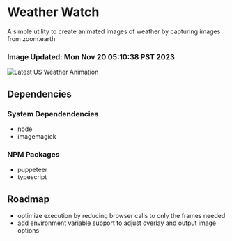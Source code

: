 # Weather Watch

A simple utility to create animated images of weather by capturing images from zoom.earth

### Image Updated: Mon Nov 20 05:10:38 PST 2023

![Latest US Weather Animation](animations/2023-11-20.webp)

## Dependencies
### System Dependendencies
* node
* imagemagick
### NPM Packages
* puppeteer
* typescript

## Roadmap
* optimize execution by reducing browser calls to only the frames needed
* add environment variable support to adjust overlay and output image options
